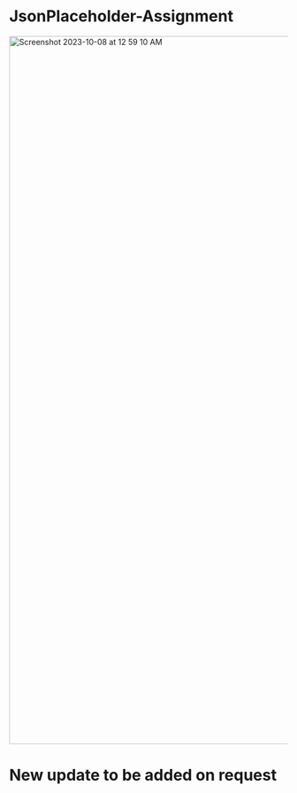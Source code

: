 # JsonPlaceholder-Assignment

<img width="1280" alt="Screenshot 2023-10-08 at 12 59 10 AM" src="https://github.com/Torn2code/JsonPlaceholder-Assignment/assets/124474001/b3fda2e8-9a5e-49fd-86a2-7278e3690ce1">

# New update to be added on request
